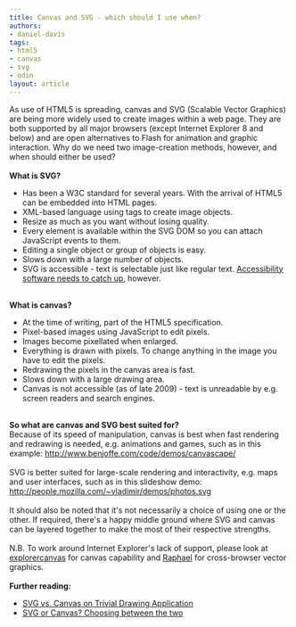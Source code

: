 ```yaml
---
title: Canvas and SVG - which should I use when?
authors:
- daniel-davis
tags:
- html5
- canvas
- svg
- odin
layout: article
---
```

As use of HTML5 is spreading, canvas and SVG (Scalable Vector Graphics) are being more widely used to create images within a web page. They are both supported by all major browsers (except Internet Explorer 8 and below) and are open alternatives to Flash for animation and graphic interaction. Why do we need two image-creation methods, however, and when should either be used?<br/><br/><strong>What is SVG?</strong><br/><ul class="bullets"><li>Has been a W3C standard for several years. With the arrival of HTML5 can be embedded into HTML pages.</li><li>XML-based language using tags to create image objects.</li><li>Resize as much as you want without losing quality.</li><li>Every element is available within the SVG DOM so you can attach JavaScript events to them.</li><li>Editing a single object or group of objects is easy.</li><li>Slows down with a large number of objects.</li><li>SVG is accessible - text is selectable just like regular text. <a href="http://www.iheni.com/just-how-accessible-is-svg/" target="_blank">Accessibility software needs to catch up</a>, however.</li></ul><br/><strong>What is canvas?</strong><br/><ul class="bullets"><li>At the time of writing, part of the HTML5 specification.</li><li>Pixel-based images using JavaScript to edit pixels.</li><li>Images become pixellated when enlarged.</li><li>Everything is drawn with pixels. To change anything in the image you have to edit the pixels.</li><li>Redrawing the pixels in the canvas area is fast.</li><li>Slows down with a large drawing area.</li><li>Canvas is not accessible (as of late 2009) - text is unreadable by e.g. screen readers and search engines.</li></ul><br/><strong>So what are canvas and SVG best suited for?</strong><br/>Because of its speed of manipulation, canvas is best when fast rendering and redrawing is needed, e.g. animations and games, such as in this example: <a href="http://www.benjoffe.com/code/demos/canvascape/" target="_blank">http://www.benjoffe.com/code/demos/canvascape/</a><br/><br/>SVG is better suited for large-scale rendering and interactivity, e.g. maps and user interfaces, such as in this slideshow demo: <a href="http://people.mozilla.com/~vladimir/demos/photos.svg" target="_blank">http://people.mozilla.com/~vladimir/demos/photos.svg</a><br/><br/>It should also be noted that it&#39;s not necessarily a choice of using one or the other. If required, there&#39;s a happy middle ground where SVG and canvas can be layered together to make the most of their respective strengths.<br/><br/>N.B. To work around Internet Explorer&#39;s lack of support, please look at <a href="http://code.google.com/p/explorercanvas/" target="_blank">explorercanvas</a> for canvas capability and <a href="http://raphaeljs.com/" target="_blank">Raphael</a> for cross-browser vector graphics.<br/><br/><strong>Further reading:</strong><br/><ul class="bullets"><li><a href="http://svgopen.org/2009/papers/54-SVG_vs_Canvas_on_Trivial_Drawing_Application/" target="_blank">SVG vs. Canvas on Trivial Drawing Application</a></li><li><a href="http://dev.opera.com/articles/view/svg-or-canvas-choosing-between-the-two/" target="_blank">SVG or Canvas? Choosing between the two</a></li></ul>

